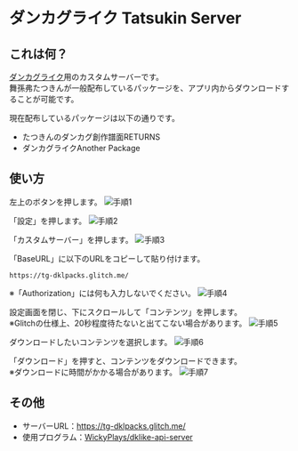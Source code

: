 # ダンカグライク Tatsukin Server

## これは何？

[ダンカグライク](https://dankag-like.web.app/)用のカスタムサーバーです。<br>
舞孫弗たつきんが一般配布しているパッケージを、アプリ内からダウンロードすることが可能です。

現在配布しているパッケージは以下の通りです。
- たつきんのダンカグ創作譜面RETURNS
- ダンカグライクAnother Package
<!-- - ダンカグライクOverDrive Package
- ダンカグライクVariety Package -->

## 使い方

左上のボタンを押します。
![手順1](https://lh3.googleusercontent.com/d/1py4gcrFlqTvLh0qrzc8o2krHElhzbL5m)

「設定」を押します。
![手順2](https://lh3.googleusercontent.com/d/1edsMZwrGxoBoAzWlsBtJtMYlaDgxoI47)

「カスタムサーバー」を押します。
![手順3](https://lh3.googleusercontent.com/d/1WyXp1gpGtPJDYIUB374Ftm_jg1A1aKQJ)

「BaseURL」に以下のURLをコピーして貼り付けます。
```
https://tg-dklpacks.glitch.me/
```
※「Authorization」には何も入力しないでください。
![手順4](https://lh3.googleusercontent.com/d/183wD8Se2oPeM4LS7orxclYh_WnuL4Jaz)

設定画面を閉じ、下にスクロールして「コンテンツ」を押します。<br>
※Glitchの仕様上、20秒程度待たないと出てこない場合があります。
![手順5](https://lh3.googleusercontent.com/d/1YnC3P9Xq_6J170TObgbT8DueFxlSYv8t)

ダウンロードしたいコンテンツを選択します。
![手順6](https://lh3.googleusercontent.com/d/1gNRBDTg4GQWxv5o_eptx7SV7S09OzWPv)

「ダウンロード」を押すと、コンテンツをダウンロードできます。<br>
※ダウンロードに時間がかかる場合があります。
![手順7](https://lh3.googleusercontent.com/d/1w28_8aQxPmIkayDJzHQ60zGkOQ24vJFg)

## その他

- サーバーURL：https://tg-dklpacks.glitch.me/
- 使用プログラム：[WickyPlays/dklike-api-server](https://github.com/WickyPlays/dklike-api-server)